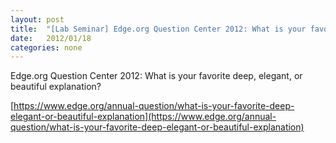 ```yaml
---
layout: post
title:  "[Lab Seminar] Edge.org Question Center 2012: What is your favorite deep, elegant, or beautiful explanation"
date:   2012/01/18
categories: none
---
```








Edge.org Question Center 2012: What is your favorite deep, elegant, or beautiful explanation?





[https://www.edge.org/annual-question/what-is-your-favorite-deep-elegant-or-beautiful-explanation](https://www.edge.org/annual-question/what-is-your-favorite-deep-elegant-or-beautiful-explanation)



 

